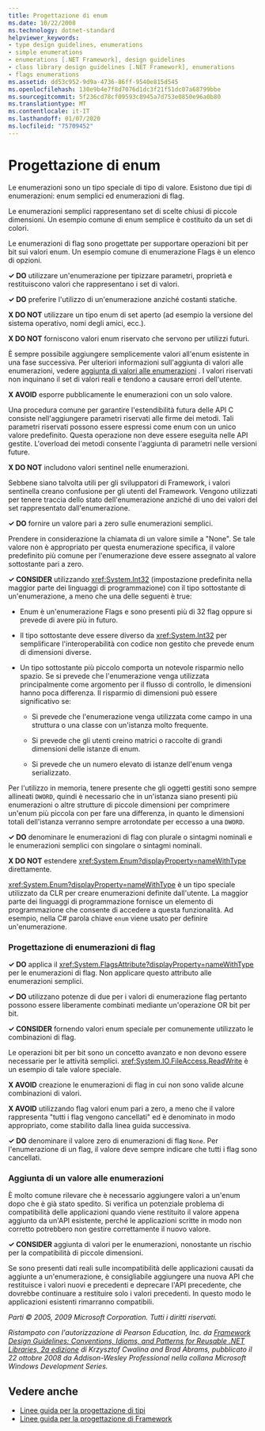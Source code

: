 ```yaml
---
title: Progettazione di enum
ms.date: 10/22/2008
ms.technology: dotnet-standard
helpviewer_keywords:
- type design guidelines, enumerations
- simple enumerations
- enumerations [.NET Framework], design guidelines
- class library design guidelines [.NET Framework], enumerations
- flags enumerations
ms.assetid: dd53c952-9d9a-4736-86ff-9540e815d545
ms.openlocfilehash: 130e9b4e7f8d7076d1dc3f21f51dc07a68799bbe
ms.sourcegitcommit: 5f236cd78cf09593c8945a7d753e0850e96a0b80
ms.translationtype: MT
ms.contentlocale: it-IT
ms.lasthandoff: 01/07/2020
ms.locfileid: "75709452"
---
```

# <a name="enum-design"></a>Progettazione di enum

Le enumerazioni sono un tipo speciale di tipo di valore. Esistono due tipi di enumerazioni: enum semplici ed enumerazioni di flag.

Le enumerazioni semplici rappresentano set di scelte chiusi di piccole dimensioni. Un esempio comune di enum semplice è costituito da un set di colori.

Le enumerazioni di flag sono progettate per supportare operazioni bit per bit sui valori enum. Un esempio comune di enumerazione Flags è un elenco di opzioni.

**✓ DO** utilizzare un'enumerazione per tipizzare parametri, proprietà e restituiscono valori che rappresentano i set di valori.

**✓ DO** preferire l'utilizzo di un'enumerazione anziché costanti statiche.

**X DO NOT** utilizzare un tipo enum di set aperto (ad esempio la versione del sistema operativo, nomi degli amici, ecc.).

**X DO NOT** forniscono valori enum riservato che servono per utilizzi futuri.

È sempre possibile aggiungere semplicemente valori all'enum esistente in una fase successiva. Per ulteriori informazioni sull'aggiunta di valori alle enumerazioni, vedere [aggiunta di valori alle enumerazioni](#add_value) . I valori riservati non inquinano il set di valori reali e tendono a causare errori dell'utente.

**X AVOID** esporre pubblicamente le enumerazioni con un solo valore.

Una procedura comune per garantire l'estendibilità futura delle API C consiste nell'aggiungere parametri riservati alle firme dei metodi. Tali parametri riservati possono essere espressi come enum con un unico valore predefinito. Questa operazione non deve essere eseguita nelle API gestite. L'overload dei metodi consente l'aggiunta di parametri nelle versioni future.

**X DO NOT** includono valori sentinel nelle enumerazioni.

Sebbene siano talvolta utili per gli sviluppatori di Framework, i valori sentinella creano confusione per gli utenti del Framework. Vengono utilizzati per tenere traccia dello stato dell'enumerazione anziché di uno dei valori del set rappresentato dall'enumerazione.

**✓ DO** fornire un valore pari a zero sulle enumerazioni semplici.

Prendere in considerazione la chiamata di un valore simile a "None". Se tale valore non è appropriato per questa enumerazione specifica, il valore predefinito più comune per l'enumerazione deve essere assegnato al valore sottostante pari a zero.

**✓ CONSIDER** utilizzando <xref:System.Int32> (impostazione predefinita nella maggior parte dei linguaggi di programmazione) con il tipo sottostante di un'enumerazione, a meno che una delle seguenti è true:

- Enum è un'enumerazione Flags e sono presenti più di 32 flag oppure si prevede di avere più in futuro.

- Il tipo sottostante deve essere diverso da <xref:System.Int32> per semplificare l'interoperabilità con codice non gestito che prevede enum di dimensioni diverse.

- Un tipo sottostante più piccolo comporta un notevole risparmio nello spazio. Se si prevede che l'enumerazione venga utilizzata principalmente come argomento per il flusso di controllo, le dimensioni hanno poca differenza. Il risparmio di dimensioni può essere significativo se:

  - Si prevede che l'enumerazione venga utilizzata come campo in una struttura o una classe con un'istanza molto frequente.

  - Si prevede che gli utenti creino matrici o raccolte di grandi dimensioni delle istanze di enum.

  - Si prevede che un numero elevato di istanze dell'enum venga serializzato.

Per l'utilizzo in memoria, tenere presente che gli oggetti gestiti sono sempre allineati `DWORD`, quindi è necessario che in un'istanza siano presenti più enumerazioni o altre strutture di piccole dimensioni per comprimere un'enum più piccola con per fare una differenza, in quanto le dimensioni totali dell'istanza verranno sempre arrotondate per eccesso a una `DWORD`.

**✓ DO** denominare le enumerazioni di flag con plurale o sintagmi nominali e le enumerazioni semplici con singolare o sintagmi nominali.

**X DO NOT** estendere <xref:System.Enum?displayProperty=nameWithType> direttamente.

<xref:System.Enum?displayProperty=nameWithType> è un tipo speciale utilizzato da CLR per creare enumerazioni definite dall'utente. La maggior parte dei linguaggi di programmazione fornisce un elemento di programmazione che consente di accedere a questa funzionalità. Ad esempio, nella C# parola chiave `enum` viene usato per definire un'enumerazione.

<a name="design"></a>

### <a name="designing-flag-enums"></a>Progettazione di enumerazioni di flag

**✓ DO** applica il <xref:System.FlagsAttribute?displayProperty=nameWithType> per le enumerazioni di flag. Non applicare questo attributo alle enumerazioni semplici.

**✓ DO** utilizzano potenze di due per i valori di enumerazione flag pertanto possono essere liberamente combinati mediante un'operazione OR bit per bit.

**✓ CONSIDER** fornendo valori enum speciale per comunemente utilizzato le combinazioni di flag.

Le operazioni bit per bit sono un concetto avanzato e non devono essere necessarie per le attività semplici. <xref:System.IO.FileAccess.ReadWrite> è un esempio di tale valore speciale.

**X AVOID** creazione le enumerazioni di flag in cui non sono valide alcune combinazioni di valori.

**X AVOID** utilizzando flag valori enum pari a zero, a meno che il valore rappresenta "tutti i flag vengono cancellati" ed è denominato in modo appropriato, come stabilito dalla linea guida successiva.

**✓ DO** denominare il valore zero di enumerazioni di flag `None`. Per l'enumerazione di un flag, il valore deve sempre indicare che tutti i flag sono cancellati.

<a name="add_value"></a>

### <a name="adding-value-to-enums"></a>Aggiunta di un valore alle enumerazioni

È molto comune rilevare che è necessario aggiungere valori a un'enum dopo che è già stato spedito. Si verifica un potenziale problema di compatibilità delle applicazioni quando viene restituito il valore appena aggiunto da un'API esistente, perché le applicazioni scritte in modo non corretto potrebbero non gestire correttamente il nuovo valore.

**✓ CONSIDER** aggiunta di valori per le enumerazioni, nonostante un rischio per la compatibilità di piccole dimensioni.

Se sono presenti dati reali sulle incompatibilità delle applicazioni causati da aggiunte a un'enumerazione, è consigliabile aggiungere una nuova API che restituisce i valori nuovi e precedenti e deprecare l'API precedente, che dovrebbe continuare a restituire solo i valori precedenti. In questo modo le applicazioni esistenti rimarranno compatibili.

*Parti © 2005, 2009 Microsoft Corporation. Tutti i diritti riservati.*

*Ristampato con l'autorizzazione di Pearson Education, Inc. da [Framework Design Guidelines: Conventions, Idioms, and Patterns for Reusable .NET Libraries, 2a edizione](https://www.informit.com/store/framework-design-guidelines-conventions-idioms-and-9780321545619) di Krzysztof Cwalina and Brad Abrams, pubblicato il 22 ottobre 2008 da Addison-Wesley Professional nella collana Microsoft Windows Development Series.*

## <a name="see-also"></a>Vedere anche

- [Linee guida per la progettazione di tipi](../../../docs/standard/design-guidelines/type.md)
- [Linee guida per la progettazione di Framework](../../../docs/standard/design-guidelines/index.md)
